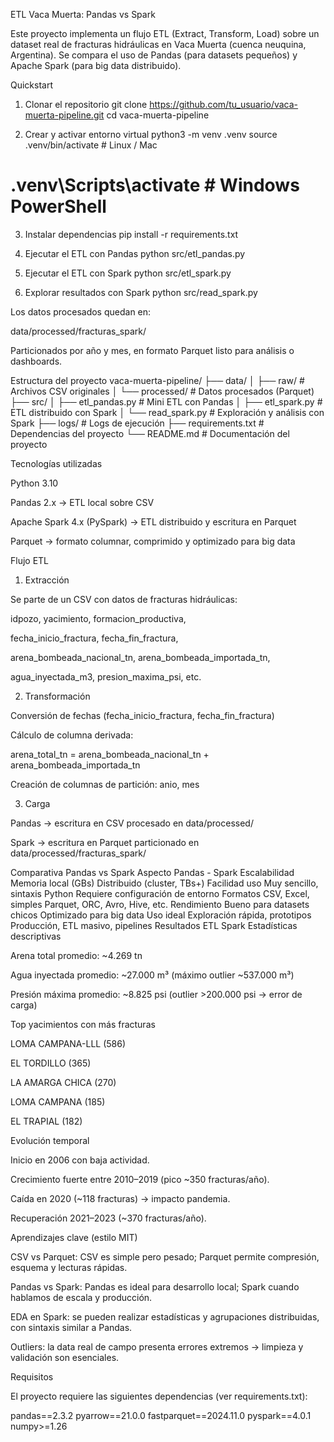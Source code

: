 ETL Vaca Muerta: Pandas vs Spark

Este proyecto implementa un flujo ETL (Extract, Transform, Load) sobre un dataset real de fracturas hidráulicas en Vaca Muerta (cuenca neuquina, Argentina).
Se compara el uso de Pandas (para datasets pequeños) y Apache Spark (para big data distribuido).

Quickstart
1. Clonar el repositorio
git clone https://github.com/tu_usuario/vaca-muerta-pipeline.git
cd vaca-muerta-pipeline

2. Crear y activar entorno virtual
python3 -m venv .venv
source .venv/bin/activate   # Linux / Mac
# .venv\Scripts\activate    # Windows PowerShell

3. Instalar dependencias
pip install -r requirements.txt

4. Ejecutar el ETL con Pandas
python src/etl_pandas.py

5. Ejecutar el ETL con Spark
python src/etl_spark.py

6. Explorar resultados con Spark
python src/read_spark.py


Los datos procesados quedan en:

data/processed/fracturas_spark/


Particionados por año y mes, en formato Parquet listo para análisis o dashboards.

Estructura del proyecto
vaca-muerta-pipeline/
├── data/
│   ├── raw/                  # Archivos CSV originales
│   └── processed/            # Datos procesados (Parquet)
├── src/
│   ├── etl_pandas.py         # Mini ETL con Pandas
│   ├── etl_spark.py          # ETL distribuido con Spark
│   └── read_spark.py         # Exploración y análisis con Spark
├── logs/                     # Logs de ejecución
├── requirements.txt          # Dependencias del proyecto
└── README.md                 # Documentación del proyecto

Tecnologías utilizadas

Python 3.10

Pandas 2.x → ETL local sobre CSV

Apache Spark 4.x (PySpark) → ETL distribuido y escritura en Parquet

Parquet → formato columnar, comprimido y optimizado para big data

Flujo ETL
1. Extracción

Se parte de un CSV con datos de fracturas hidráulicas:

idpozo, yacimiento, formacion_productiva,

fecha_inicio_fractura, fecha_fin_fractura,

arena_bombeada_nacional_tn, arena_bombeada_importada_tn,

agua_inyectada_m3, presion_maxima_psi, etc.

2. Transformación

Conversión de fechas (fecha_inicio_fractura, fecha_fin_fractura)

Cálculo de columna derivada:

arena_total_tn = arena_bombeada_nacional_tn + arena_bombeada_importada_tn


Creación de columnas de partición: anio, mes

3. Carga

Pandas → escritura en CSV procesado en data/processed/

Spark → escritura en Parquet particionado en data/processed/fracturas_spark/

Comparativa Pandas vs Spark
Aspecto	Pandas - Spark
Escalabilidad	Memoria local (GBs)	Distribuido (cluster, TBs+)
Facilidad uso	Muy sencillo, sintaxis Python	Requiere configuración de entorno
Formatos	CSV, Excel, simples	Parquet, ORC, Avro, Hive, etc.
Rendimiento	Bueno para datasets chicos	Optimizado para big data
Uso ideal	Exploración rápida, prototipos	Producción, ETL masivo, pipelines
Resultados ETL Spark
Estadísticas descriptivas

Arena total promedio: ~4.269 tn

Agua inyectada promedio: ~27.000 m³ (máximo outlier ~537.000 m³)

Presión máxima promedio: ~8.825 psi (outlier >200.000 psi → error de carga)

Top yacimientos con más fracturas

LOMA CAMPANA-LLL (586)

EL TORDILLO (365)

LA AMARGA CHICA (270)

LOMA CAMPANA (185)

EL TRAPIAL (182)

Evolución temporal

Inicio en 2006 con baja actividad.

Crecimiento fuerte entre 2010–2019 (pico ~350 fracturas/año).

Caída en 2020 (~118 fracturas) → impacto pandemia.

Recuperación 2021–2023 (~370 fracturas/año).

Aprendizajes clave (estilo MIT)

CSV vs Parquet: CSV es simple pero pesado; Parquet permite compresión, esquema y lecturas rápidas.

Pandas vs Spark: Pandas es ideal para desarrollo local; Spark cuando hablamos de escala y producción.

EDA en Spark: se pueden realizar estadísticas y agrupaciones distribuidas, con sintaxis similar a Pandas.

Outliers: la data real de campo presenta errores extremos → limpieza y validación son esenciales.

Requisitos

El proyecto requiere las siguientes dependencias (ver requirements.txt):

pandas==2.3.2
pyarrow==21.0.0
fastparquet==2024.11.0
pyspark==4.0.1
numpy>=1.26